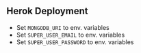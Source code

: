 Herok Deployment
---------------

- Set `MONGODB_URI` to env. variables 
- Set `SUPER_USER_EMAIL` to env. variables 
- Set `SUPER_USER_PASSWORD` to env. variables 
